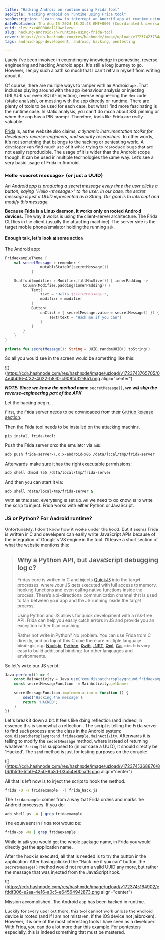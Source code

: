 ```yaml
---
title: "Hacking Android on runtime using Frida tool"
seoTitle: "Hacking Android on runtime using Frida tool"
seoDescription: "Learn how to intercept an Android app at runtime using Frida tool."
datePublished: Thu Aug 15 2024 18:23:48 GMT+0000 (Coordinated Universal Time)
cuid: clzvlzxz400000al719wn1vzw
slug: hacking-android-on-runtime-using-frida-tool
cover: https://cdn.hashnode.com/res/hashnode/image/upload/v1723742373440/40074c6b-95f6-4a25-8f83-716006d25e55.jpeg
tags: android-app-development, android, hacking, pentesting

---
```


Lately I've been involved in extending my knowledge in pentesting, reverse engineering and hacking Android apps. It's still a long journey to go. However, I enjoy such a path so much that I can't refrain myself from writing about it.

Of course, there are multiple ways to tamper with an Android `apk`. That includes playing around with the app (behaviour analysis or injecting URL/URI's or even SQLite injection), reverse engineering the `dex` code (static analysis), or messing with the app directly on runtime. There are plenty of tools to be used for each case, but what I find more fascinating is the runtime case. In static analysis, you can't do much about SSL pinning or when the app has a PIN prompt. Therefore, tools like Frida are really valuable.

[Frida](https://frida.re/) is, as the website also claims, *a dynamic instrumentation toolkit for developers, reverse-engineers, and security researchers*. In other words, it's not something that belongs to the hacking or pentesting world. A developer can find much use of it while trying to reproduce bugs that are not easily reproducible. The usage of it is wider than the Android scope though. It can be used in multiple technologies the same way. Let's see a very basic usage of Frida in Android.

### Hello &lt;secret message&gt; (or just a UUID)

*An Android app is producing a secret message every time the user clicks a button, saying "Hello &lt;message&gt;" to the user. In our case, the secret message is just a UUID represented as a String. Our goal is to intercept and modify this message.*

**Because Frida is a Linux daemon, it works only on rooted Android devices.** The way it works is using the client-server architecture. The Frida CLI lies in the client (usually the attacking machine). The server side is the target mobile phone/emulator holding the running `apk`.

#### Enough talk, let's look at some action

The Android app:

```kotlin
FridaexampleTheme {
    val secretMessage = remember {
                mutableStateOf(secretMessage())
            }

    Scaffold(modifier = Modifier.fillMaxSize()) { innerPadding ->
        Column(Modifier.padding(innerPadding)) {
            Text(
                text = "Hello $secretMessage!",
                modifier = modifier
            )
            Button(
                onClick = { secretMessage.value = secretMessage() }) {
                    Text(text = "Hack me if you can")
                }
            }
        }
    }
}

private fun secretMessage(): String = UUID.randomUUID().toString()
```

So all you would see in the screen would be something like this:

![](https://cdn.hashnode.com/res/hashnode/image/upload/v1723743765705/04e4bb16-4f32-4022-b890-c908fd32e851.png align="center")

***NOTE: Since we know the method name*** `secretMessage()`***, we will skip the reverse-engineering part of the APK.***

Let the hacking begin...

First, the Frida server needs to be downloaded from their [GitHub Release section](https://github.com/frida/frida/releases).

Then the Frida tool needs to be installed on the attacking machine.

```bash
pip install frida-tools
```

Push the Frida server onto the emulator via `adb`:

```bash
adb push frida-server-x.x.x-android-x86 /data/local/tmp/frida-server
```

Afterwards, make sure it has the right executable permissions:

```bash
adb shell chmod 755 /data/local/tmp/frida-server
```

And then you can start it via:

```bash
adb shell /data/local/tmp/frida-server &
```

With all that said, everything is set up. All we need to do know, is to write the scrip to inject. Frida works with either Python or JavaScript.

### JS or Python? For Android runtime?

Unfortunately, I don't know how it works under the hood. But it seems Frida is written in C and developers can easily write JavaScript APIs because of the integration of Google's V8 engine in the tool. I'll leave a short section of what the website mentions this:

> ## Why a Python API, but JavaScript debugging logic?
> 
> Frida’s core is written in C and injects [QuickJS](https://bellard.org/quickjs/) into the target processes, where your JS gets executed with full access to memory, hooking functions and even calling native functions inside the process. There’s a bi-directional communication channel that is used to talk between your app and the JS running inside the target process.
> 
> Using Python and JS allows for quick development with a risk-free API. Frida can help you easily catch errors in JS and provide you an exception rather than crashing.
> 
> Rather not write in Python? No problem. You can use Frida from C directly, and on top of this C core there are multiple language bindings, e.g. [Node.js](https://github.com/frida/frida-node), [Python](https://github.com/frida/frida-python), [Swift](https://github.com/frida/frida-swift), [.NET](https://github.com/frida/frida-clr), [Qml](https://github.com/frida/frida-qml), [Go](https://github.com/frida/frida-go), etc. It is very easy to build additional bindings for other languages and environments.

So let's write our JS script:

```javascript
Java.perform(() => {
    const MainActivity = Java.use('com.dispatchersplayground.fridaexample.MainActivity');
    const secretMessageFunction  = MainActivity.getName;

    secretMessageFunction.implementation = function () {
        send('Hacking the message');
        return 'HACKED';
    }
})
```

Let's break it down a bit. It feels like doing reflection (and indeed, in essence this is somewhat a reflection). The script is telling the Frida server to find such process and the class in the Android system: `com.dispatchersplayground.fridaexample.MainActivity`. Afterwards it is telling to modify the `secretMessage` method, where instead of returning whatever `String` it is supposed to (in our case a UUID), it should directly be 'Hacked'. The `send` method is just for testing purposes on the console:

![](https://cdn.hashnode.com/res/hashnode/image/upload/v1723745368876/80b1b5f6-5fb0-4250-9b8d-03b54e00baf6.png align="center")

All that is left now is to inject the script to hook the method.

```bash
frida -U -n fridaexample  -l frida_hack.js
```

The `fridaexample` comes from a way that Frida orders and marks the Android processes. If you do:

```bash
adb shell ps -A | grep fridaexample
```

The equivalent in Frida tool would be:

```bash
frida-ps -Ua | grep fridaexample
```

While in `adb` you would get the whole package name, in Frida you would directly get the application name.

After the hook is executed, all that is needed is to try the button in the application. After having clicked the "Hack me if you can" button, the `secretMessage()` method would not return a valid UUID any more, but rather the message that was injected from the JavaScript hook.

![](https://cdn.hashnode.com/res/hashnode/image/upload/v1723745164902/efddf306-e2aa-4e16-a0c5-e64564942873.png align="center")

Mission accomplished. The Android app has been hacked in runtime.

Luckily for every user out there, this tool cannot work unless the Android device is rooted (and if I am not mistaken, if the iOS device not jailbroken). However, it is one of the most interesting tools I have seen as a developer. With Frida, you can do a lot more than this example. For pentesters especially, this is indeed something that must be mastered.